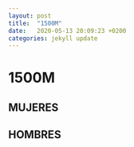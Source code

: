 ```yaml
---
layout: post
title:  "1500M"
date:   2020-05-13 20:09:23 +0200
categories: jekyll update
---
```

# 1500M

## MUJERES

## HOMBRES
